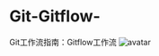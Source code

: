 # Git-Gitflow-
Git工作流指南：Gitflow工作流
![avatar](https://raw.githubusercontent.com/quickhack/translations/master/git-workflows-and-tutorials/images/git-workflows-gitflow.png)
